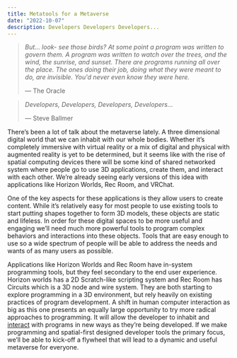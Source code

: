 ```yaml
---
title: Metatools for a Metaverse
date: "2022-10-07"
description: Developers Developers Developers...
---
```


> *But... look- see those birds? At some point a program was written to govern them. A program was written to watch over the trees, and the wind, the sunrise, and sunset. There are programs running all over the place. The ones doing their job, doing what they were meant to do, are invisible. You'd never even know they were here.*
>
>—  The Oracle 

>*Developers, Developers, Developers, Developers…*
>
>—  Steve Ballmer

There’s been a lot of talk about the metaverse lately. A three dimensional digital world that we can inhabit with our whole bodies. Whether it’s completely immersive with virtual reality or a mix of digital and physical with augmented reality is yet to be determined, but it seems like with the rise of spatial computing devices there will be some kind of shared networked system where people go to use 3D applications, create them, and interact with each other. We’re already seeing early versions of this idea with applications like Horizon Worlds, Rec Room, and VRChat. 

One of the key aspects for these applications is they allow users to create content. While it’s relatively easy for most people to use existing tools to start putting shapes together to form 3D models, these objects are static and lifeless. In order for these digital spaces to be more useful and engaging we’ll need much more powerful tools to program complex behaviors and interactions into these objects. Tools that are easy enough to use so a wide spectrum of people will be able to address the needs and wants of as many users as possible.
 
 Applications like Horizon Worlds and Rec Room have in-system programming tools, but they feel secondary to the end user experience. Horizon worlds has a 2D Scratch-like scripting system and Rec Room has Circuits which is a 3D node and wire system. They are both starting to explore programming in a 3D environment, but rely heavily on existing practices of program development. A shift in human computer interaction as big as this one presents an equally large opportunity to try more radical approaches to programming. It will allow the developer to inhabit and [interact](../tale-of-two-modes/) with programs in new ways as they’re being developed. If we make programming and spatial-first designed developer tools the primary focus, we’ll be able to kick-off a flywheel that will lead to a dynamic and useful metaverse for everyone.